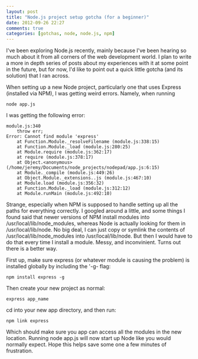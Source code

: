 ```yaml
---
layout: post
title: "Node.js project setup gotcha (for a beginner)"
date: 2012-09-26 22:27
comments: true
categories: [gotchas, node, node.js, npm] 
---
```

I've been exploring Node.js recently, mainly because I've been hearing
so much about it from all corners of the web development world. I plan
to write a more in depth series of posts about my experiences with it at
some point in the future, but for now, I'd like to point out a quick
little gotcha (and its solution) that I ran across.
<!-- more -->
When setting up a new Node project, particularly one that uses Express
(installed via NPM), I was getting weird errors. Namely, when running 
```
node app.js
```

I was getting the following error:

```
module.js:340
    throw err;
Error: Cannot find module 'express'
    at Function.Module._resolveFilename (module.js:338:15)
    at Function.Module._load (module.js:280:25)
    at Module.require (module.js:362:17)
    at require (module.js:378:17)
    at Object.<anonymous> (/home/jeremy/Documents/node_projects/nodepad/app.js:6:15)
    at Module._compile (module.js:449:26)
    at Object.Module._extensions..js (module.js:467:10)
    at Module.load (module.js:356:32)
    at Function.Module._load (module.js:312:12)
    at Module.runMain (module.js:492:10)
```

Strange, especially when NPM is supposed to handle setting up all the
paths for everything correctly. I googled around a little, and some
things I found said that newer versions of NPM install modules into
/usr/local/lib/node_modules, whereas Node is actually looking for them
in /usr/local/lib/node. No big deal, I can just copy or symlink the
contents of /usr/local/lib/node_modules into /usr/local/lib/node. But
then I would have to do that every time I install a module. Messy, and
inconvinient. Turns out there is a better way.

First up, make sure express (or whatever module is causing the problem)
is installed globally by including the '-g- flag:
```
npm install express -g
```
Then create your new project as normal:
```
express app_name
```
cd into your new app directory, and then run:
```
npm link express
```
Which should make sure you app can access all the modules in the new
location. Running node app.js will now start up Node like you would
normally expect. Hope this helps save some one a few minutes of
frustration.
